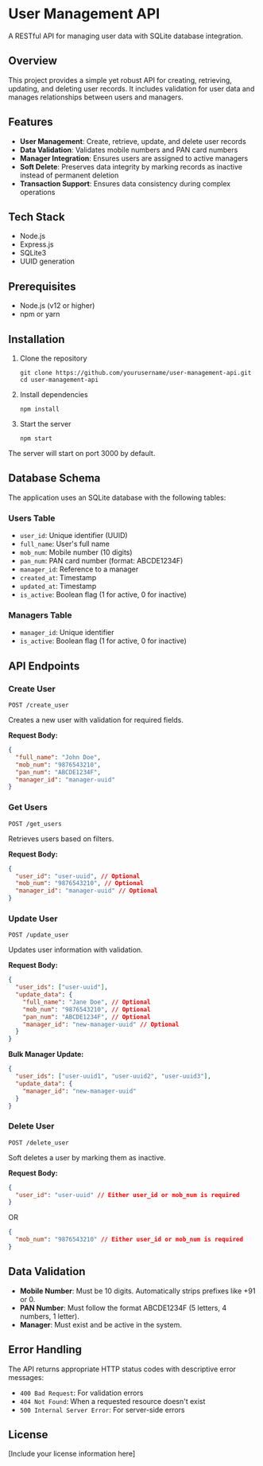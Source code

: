 # User Management API

A RESTful API for managing user data with SQLite database integration.

## Overview

This project provides a simple yet robust API for creating, retrieving, updating, and deleting user records. It includes validation for user data and manages relationships between users and managers.

## Features

- **User Management**: Create, retrieve, update, and delete user records
- **Data Validation**: Validates mobile numbers and PAN card numbers
- **Manager Integration**: Ensures users are assigned to active managers
- **Soft Delete**: Preserves data integrity by marking records as inactive instead of permanent deletion
- **Transaction Support**: Ensures data consistency during complex operations

## Tech Stack

- Node.js
- Express.js
- SQLite3
- UUID generation

## Prerequisites

- Node.js (v12 or higher)
- npm or yarn

## Installation

1. Clone the repository
   ```
   git clone https://github.com/yourusername/user-management-api.git
   cd user-management-api
   ```

2. Install dependencies
   ```
   npm install
   ```

3. Start the server
   ```
   npm start
   ```

The server will start on port 3000 by default.

## Database Schema

The application uses an SQLite database with the following tables:

### Users Table
- `user_id`: Unique identifier (UUID)
- `full_name`: User's full name
- `mob_num`: Mobile number (10 digits)
- `pan_num`: PAN card number (format: ABCDE1234F)
- `manager_id`: Reference to a manager
- `created_at`: Timestamp
- `updated_at`: Timestamp
- `is_active`: Boolean flag (1 for active, 0 for inactive)

### Managers Table
- `manager_id`: Unique identifier
- `is_active`: Boolean flag (1 for active, 0 for inactive)

## API Endpoints

### Create User
```
POST /create_user
```
Creates a new user with validation for required fields.

**Request Body:**
```json
{
  "full_name": "John Doe",
  "mob_num": "9876543210",
  "pan_num": "ABCDE1234F",
  "manager_id": "manager-uuid"
}
```

### Get Users
```
POST /get_users
```
Retrieves users based on filters.

**Request Body:**
```json
{
  "user_id": "user-uuid", // Optional
  "mob_num": "9876543210", // Optional
  "manager_id": "manager-uuid" // Optional
}
```

### Update User
```
POST /update_user
```
Updates user information with validation.

**Request Body:**
```json
{
  "user_ids": ["user-uuid"],
  "update_data": {
    "full_name": "Jane Doe", // Optional
    "mob_num": "9876543210", // Optional
    "pan_num": "ABCDE1234F", // Optional
    "manager_id": "new-manager-uuid" // Optional
  }
}
```

**Bulk Manager Update:**
```json
{
  "user_ids": ["user-uuid1", "user-uuid2", "user-uuid3"],
  "update_data": {
    "manager_id": "new-manager-uuid"
  }
}
```

### Delete User
```
POST /delete_user
```
Soft deletes a user by marking them as inactive.

**Request Body:**
```json
{
  "user_id": "user-uuid" // Either user_id or mob_num is required
}
```
OR
```json
{
  "mob_num": "9876543210" // Either user_id or mob_num is required
}
```

## Data Validation

- **Mobile Number**: Must be 10 digits. Automatically strips prefixes like +91 or 0.
- **PAN Number**: Must follow the format ABCDE1234F (5 letters, 4 numbers, 1 letter).
- **Manager**: Must exist and be active in the system.

## Error Handling

The API returns appropriate HTTP status codes with descriptive error messages:

- `400 Bad Request`: For validation errors
- `404 Not Found`: When a requested resource doesn't exist
- `500 Internal Server Error`: For server-side errors

## License

[Include your license information here]
